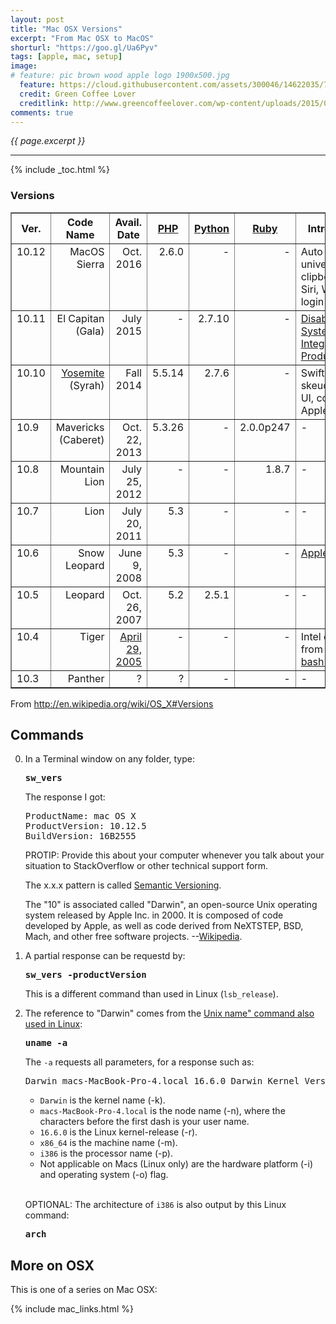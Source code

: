 ```yaml
---
layout: post
title: "Mac OSX Versions"
excerpt: "From Mac OSX to MacOS"
shorturl: "https://goo.gl/Ua6Pyv"
tags: [apple, mac, setup]
image:
# feature: pic brown wood apple logo 1900x500.jpg
  feature: https://cloud.githubusercontent.com/assets/300046/14622035/740efa5c-0584-11e6-9a41-db5b03eaff85.jpg
  credit: Green Coffee Lover
  creditlink: http://www.greencoffeelover.com/wp-content/uploads/2015/03/7.jpg
comments: true
---
```

<i>{{ page.excerpt }}</i>
<hr />

{% include _toc.html %}

<a id="Versionz"></a>

### Versions

<table border="1" cellpadding="4" cellspacing="0">
<tr><th> Ver. </th><th> Code Name </th><th> Avail. Date
</th><th><a href="/php-on-apple-mac-osx/">PHP</a>
</th><th><a href="/python-on-apple-mac-osx/">Python</a>
</th><th><a href="/ruby-on-apple-mac-osx/">Ruby</a>
</th><th> Introduced
</th></tr>
<tr valign="top"><td> 10.12
</td><td align="right"> MacOS<br />Sierra
</td><td align="right"> Oct. 2016
</td><td align="right"> 2.6.0
</td><td align="right"> -
</td><td align="right"> -
</td><td align="left"> Auto unlock, universal clipboard, Siri, Watch login
</td></tr>
<tr valign="top"><td> 10.11
</td><td align="right"> El Capitan (Gala)
</td><td align="right"> July 2015
</td><td align="right"> -
</td><td align="right"> 2.7.10
</td><td align="right"> -
</td><td align="left"> <a href="#ElCapitanSIP">Disable System Integrity Production</a>
</td></tr>
<tr valign="top"><td> 10.10
</td><td align="right"><a target="_blank" rel="amphtml" href="http://www.wikiwand.com/en/OS_X_Yosemite">Yosemite</a> (Syrah)
</td><td align="right"> Fall 2014
</td><td align="right"> 5.5.14
</td><td align="right"> 2.7.6
</td><td align="right"> -
</td><td align="left"> Swift, non-skeuomorphic UI, connect Apple </td></tr>
<tr valign="top"><td> 10.9
</td><td align="right"> Mavericks (Caberet)
</td><td align="right"> Oct. 22, 2013
</td><td align="right"> 5.3.26
</td><td align="right"> -
</td><td align="right"> 2.0.0p247
</td><td align="left"> - </td></tr>
<tr valign="top"><td> 10.8 </td><td align="right"> Mountain Lion
</td><td align="right"> July 25, 2012
</td><td align="right"> -
</td><td align="right"> -
</td><td align="right"> 1.8.7
</td><td align="left"> - </td></tr>
<tr valign="top"><td> 10.7 </td><td align="right"> Lion
</td><td align="right"> July 20, 2011
</td><td align="right"> 5.3
</td><td align="right"> -
</td><td align="right"> -
</td><td align="left"> - </td></tr>
<tr valign="top"><td> 10.6 </td><td align="right"> Snow Leopard
</td><td align="right"> June 9, 2008
</td><td align="right"> 5.3
</td><td align="right"> -
</td><td align="right"> -
</td><td align="left"> <a href="#AppleStore">Apple Store</a> </td></tr>
<tr valign="top"><td> 10.5 </td><td align="right"> Leopard
</td><td align="right"> Oct. 26, 2007
</td><td align="right"> 5.2
</td><td align="right"> 2.5.1
</td><td align="right"> -
</td><td align="left"> - </td></tr>
<tr valign="top"><td> 10.4 </td><td align="right"> Tiger
</td><td align="right"> <a target="_blank" href="https://en.wikipedia.org/wiki/Mac_OS_X_Tiger">April 29, 2005</a>
</td><td align="right"> -
</td><td align="right"> -
</td><td align="right"> -
</td><td align="left"> Intel chip; from tsch to <a href="#BashShell">bash shell</a></td></tr>
<tr valign="top"><td> 10.3 </td><td align="right"> Panther
</td><td align="right"> ?
</td><td align="right"> ?
</td><td align="right"> -
</td><td align="right"> -
</td><td align="left"> - </td></tr>
</table>

From <a target="_blank" rel="amphtml" href="http://en.wikipedia.org/wiki/OS_X#Versions">
http://en.wikipedia.org/wiki/OS_X#Versions</a>


<a id="MacVer"></a>

## Commands #

0. In a Terminal window on any folder, type:

   <pre><strong>sw_vers
   </strong></pre>

   The response I got:

   <pre>ProductName: mac OS X
   ProductVersion: 10.12.5
   BuildVersion: 16B2555
   </pre>

   PROTIP: Provide this about your computer whenever you talk about your situation to StackOverflow or other technical support form.

   The x.x.x pattern is called <a target="_blank" rel="amphtml" href="http://ssemver.org/">
   Semantic Versioning</a>.

   The "10" is associated called "Darwin", an open-source Unix operating system released by Apple Inc. in 2000. It is composed of code developed by Apple, as well as code derived from NeXTSTEP, BSD, Mach, and other free software projects. --<a target="_blank" href="https://www.wikiwand.com/en/Darwin_(operating_system)">Wikipedia</a>.

0. A partial response can be requestd by:

   <pre><strong>sw_vers -productVersion
   </strong></pre>

   This is a different command than used in Linux (`lsb_release`).

0. The reference to "Darwin" comes from the 
   <a target="_blank" href="http://man7.org/linux/man-pages/man2/uname.2.html">
   Unix name" command also used in Linux</a>:

   <pre><strong>uname -a
   </strong></pre>

   The `-a` requests all parameters, for a response such as:

   <pre>Darwin macs-MacBook-Pro-4.local 16.6.0 Darwin Kernel Version 16.6.0: Fri Apr 14 16:21:16 PDT 2017; root:xnu-3789.60.24~6/RELEASE_X86_64 x86_64
   </pre>

   * `Darwin` is the kernel name (-k).
   * `macs-MacBook-Pro-4.local` is the node name (-n), where the characters
   before the first dash is your user name.
   * `16.6.0` is the Linux kernel-release (-r).
   * `x86_64` is the machine name (-m).
   * `i386` is the processor name (-p).
   * Not applicable on Macs (Linux only) are the hardware platform (-i) and operating system (-o) flag.
   <br /><br />

   OPTIONAL: The architecture of `i386` is also output by 
   this Linux command:

   <pre><strong>arch
   </strong></pre>




## More on OSX

This is one of a series on Mac OSX:

{% include mac_links.html %}
